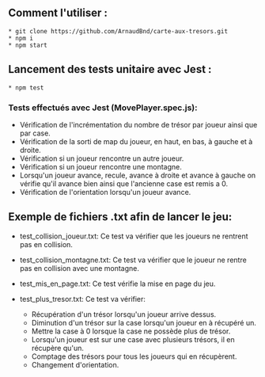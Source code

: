 ## Comment l'utiliser :
```console
* git clone https://github.com/ArnaudBnd/carte-aux-tresors.git
* npm i
* npm start
```

## Lancement des tests unitaire avec Jest :

```console
* npm test
```

### Tests effectués avec Jest (MovePlayer.spec.js):
* Vérification de l'incrémentation du nombre de trésor par joueur ainsi que par case.
* Vérification de la sorti de map du joueur, en haut, en bas, à gauche et à droite.
* Vérification si un joueur rencontre un autre joueur.
* Vérification si un joueur rencontre une montagne.
* Lorsqu'un joueur avance, recule, avance à droite et avance à gauche on vérifie qu'il avance bien ainsi que l'ancienne case est remis a 0.
* Vérification de l'orientation lorsqu'un joueur avance.


## Exemple de fichiers .txt afin de lancer le jeu:

* test_collision_joueur.txt:
Ce test va vérifier que les joueurs ne rentrent pas en collision.

* test_collision_montagne.txt:
Ce test va vérifier que le joueur ne rentre pas en collision avec une montagne.

* test_mis_en_page.txt:
Ce test vérifie la mise en page du jeu.

* test_plus_tresor.txt:
Ce test va vérifier:
	- Récupération d'un trésor lorsqu'un joueur arrive dessus.
	- Diminution d'un trésor sur la case lorsqu'un joueur en à récupéré un.
	- Mettre la case à 0 lorsque la case ne possède plus de trésor.
	- Lorsqu'un joueur est sur une case avec plusieurs trésors, il en récupère qu'un.
	- Comptage des trésors pour tous les joueurs qui en récupèrent.
	- Changement d'orientation.